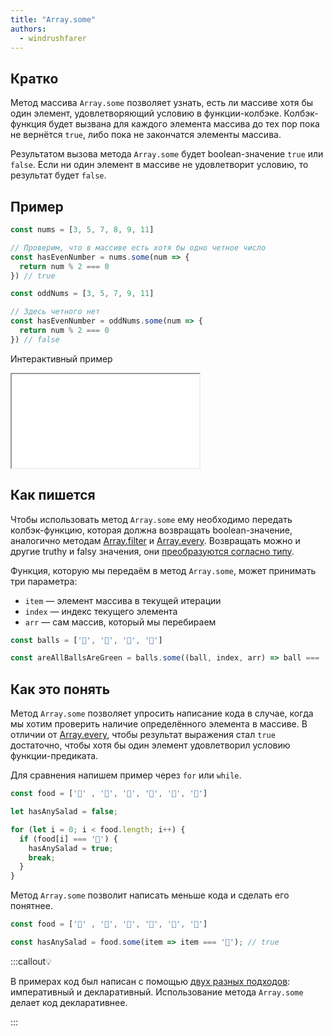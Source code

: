 ```yaml
---
title: "Array.some"
authors:
  - windrushfarer
---
```


## Кратко

Метод массива `Array.some` позволяет узнать, есть ли массиве хотя бы один элемент, удовлетворяющий условию в функции-колбэке. Колбэк-функция будет вызвана для каждого элемента массива до тех пор пока не вернётся `true`, либо пока не закончатся элементы массива.

Результатом вызова метода `Array.some` будет boolean-значение `true` или `false`. Если ни один элемент в массиве не удовлетворит условию, то результат будет `false`.

## Пример

```js
const nums = [3, 5, 7, 8, 9, 11]

// Проверим, что в массиве есть хотя бы одно четное число
const hasEvenNumber = nums.some(num => {
  return num % 2 === 0
}) // true

const oddNums = [3, 5, 7, 9, 11]

// Здесь четного нет
const hasEvenNumber = oddNums.some(num => {
  return num % 2 === 0
}) // false
```

Интерактивный пример

<iframe title="Используем some для проверки массива" src="demos/index.html"></iframe>

## Как пишется

Чтобы использовать метод `Array.some` ему необходимо передать колбэк-функцию, которая должна возвращать boolean-значение, аналогично методам [Array.filter](/js/doka/array-filter) и [Array.every](/js/doka/array-every). Возвращать можно и другие truthy и falsy значения, они [преобразуются согласно типу](/js/articles/typecasting/).

Функция, которую мы передаём в метод `Array.some`, может принимать три параметра:

- `item` — элемент массива в текущей итерации
- `index` — индекс текущего элемента
- `arr` — сам массив, который мы перебираем

```js
const balls = ['🎾', '🏈', '🎾', '🎾']

const areAllBallsAreGreen = balls.some((ball, index, arr) => ball === '🏈') // true
```

## Как это понять

Метод `Array.some` позволяет упросить написание кода в случае, когда мы хотим проверить наличие определённого элемента в массиве. В отличии от [Array.every](/js/doka/array-every), чтобы результат выражения стал `true` достаточно, чтобы хотя бы один элемент удовлетворил условию функции-предиката.

Для сравнения напишем пример через `for` или `while`.

```js
const food = ['🍗' , '🍖', '🥓', '🥬', '🥩', '🍔']

let hasAnySalad = false;

for (let i = 0; i < food.length; i++) {
  if (food[i] === '🥬') {
    hasAnySalad = true;
    break;
  }
}
```

Метод `Array.some` позволит написать меньше кода и сделать его понятнее.

```js
const food = ['🍗' , '🍖', '🥓', '🥬', '🥩', '🍔']

const hasAnySalad = food.some(item => item === '🥬'); // true
```

:::callout💡

В примерах код был написан с помощью [двух разных подходов](/js/articles/programming-paradigms): императивный и декларативный. Использование метода `Array.some` делает код декларативнее.

:::
